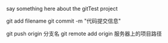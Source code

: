 say something here about the gitTest project

git add filename
git commit -m "代码提交信息"

git push origin 分支名
git remote add origin 服务器上的项目路径

